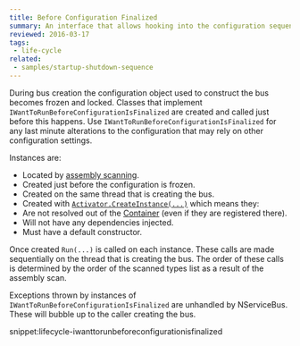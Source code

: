 ```yaml
---
title: Before Configuration Finalized
summary: An interface that allows hooking into the configuration sequence of NServiceBus.
reviewed: 2016-03-17
tags:
 - life-cycle
related:
 - samples/startup-shutdown-sequence
---
```


During bus creation the configuration object used to construct the bus becomes frozen and locked. Classes that implement `IWantToRunBeforeConfigurationIsFinalized` are created and called just before this happens. Use `IWantToRunBeforeConfigurationIsFinalized` for any last minute alterations to the configuration that may rely on other configuration settings.

Instances are:

 * Located by [assembly scanning](/nservicebus/hosting/assembly-scanning.md).
 * Created just before the configuration is frozen.
 * Created on the same thread that is creating the bus.
 * Created with [`Activator.CreateInstance(...)`](https://msdn.microsoft.com/en-us/library/system.activator.createinstance) which means they:
  * Are not resolved out of the [Container](/nservicebus/containers/) (even if they are registered there).
  * Will not have any dependencies injected.
  * Must have a default constructor.

Once created `Run(...)` is called on each instance. These calls are made sequentially on the thread that is creating the bus. The order of these calls is determined by the order of the scanned types list as a result of the assembly scan.

Exceptions thrown by instances of `IWantToRunBeforeConfigurationIsFinalized` are unhandled by NServiceBus. These will bubble up to the caller creating the bus.

snippet:lifecycle-iwanttorunbeforeconfigurationisfinalized